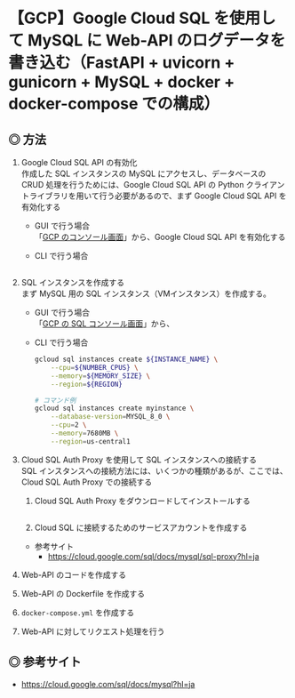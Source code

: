 # 【GCP】Google Cloud SQL を使用して MySQL に Web-API のログデータを書き込む（FastAPI + uvicorn + gunicorn + MySQL + docker + docker-compose での構成）

## ◎ 方法

1. Google Cloud SQL API の有効化<br>
    作成した SQL インスタンスの MySQL にアクセスし、データベースの CRUD 処理を行うためには、Google Cloud SQL API の Python クライアントライブラリを用いて行う必要があるので、まず Google Cloud SQL API を有効化する

    - GUI で行う場合<br>
        「[GCP のコンソール画面](https://console.cloud.google.com/marketplace/product/google/sql-component.googleapis.com?q=search&referrer=search&hl=ja&project=my-project2-303004)」から、Google Cloud SQL API を有効化する

    - CLI で行う場合<br>
        ```sh
        ```

1. SQL インスタンスを作成する<br>
    まず MySQL 用の SQL インスタンス（VMインスタンス）を作成する。

    - GUI で行う場合<br>
        「[GCP の SQL コンソール画面](https://console.cloud.google.com/sql?hl=ja&project=my-project2-303004)」から、


    - CLI で行う場合<br>
        ```sh
        gcloud sql instances create ${INSTANCE_NAME} \
            --cpu=${NUMBER_CPUS} \
            --memory=${MEMORY_SIZE} \
            --region=${REGION}
        ```

        ```sh
        # コマンド例
        gcloud sql instances create myinstance \
            --database-version=MYSQL_8_0 \
            --cpu=2 \
            --memory=7680MB \
            --region=us-central1
        ```

1. Cloud SQL Auth Proxy を使用して SQL インスタンスへの接続する<br>
    SQL インスタンスへの接続方法には、いくつかの種類があるが、ここでは、Cloud SQL Auth Proxy での接続する

    1. Cloud SQL Auth Proxy をダウンロードしてインストールする<br>
        ```sh
        ```

    1. Cloud SQL に接続するためのサービスアカウントを作成する<br>


    - 参考サイト
        - https://cloud.google.com/sql/docs/mysql/sql-proxy?hl=ja


1. Web-API のコードを作成する<br>

1. Web-API の Dockerfile を作成する<br>

1. `docker-compose.yml` を作成する<br>

1. Web-API に対してリクエスト処理を行う<br>


## ◎ 参考サイト

- https://cloud.google.com/sql/docs/mysql?hl=ja
